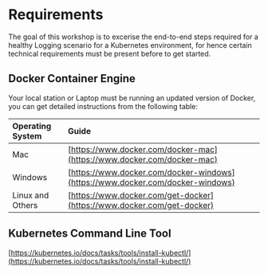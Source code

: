 # Requirements

The goal of this workshop is to excerise the end-to-end steps required for a healthy Logging scenario for a Kubernetes environment, for hence certain technical requirements must be present before to get started.

## Docker Container Engine

Your local station or Laptop must be running an updated version of Docker, you can get detailed instructions from the following table:

| Operating System | Guide |
| :--- | :--- |
| Mac | [https://www.docker.com/docker-mac](https://www.docker.com/docker-mac) |
| Windows | [https://www.docker.com/docker-windows](https://www.docker.com/docker-windows) |
| Linux and Others | [https://www.docker.com/get-docker](https://www.docker.com/get-docker) |

## Kubernetes Command Line Tool

[https://kubernetes.io/docs/tasks/tools/install-kubectl/](https://kubernetes.io/docs/tasks/tools/install-kubectl/)



